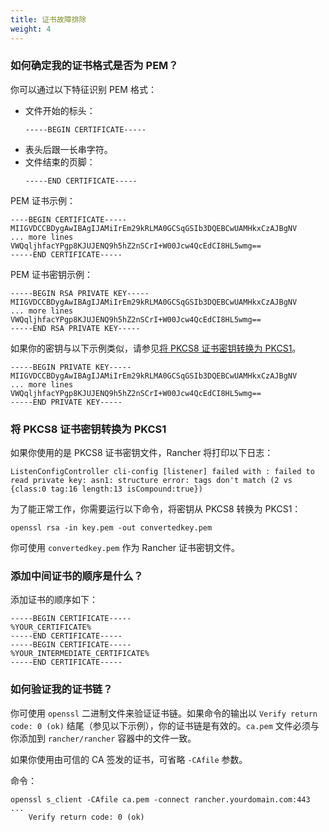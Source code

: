 ```yaml
---
title: 证书故障排除
weight: 4
---
```

### 如何确定我的证书格式是否为 PEM？

你可以通过以下特征识别 PEM 格式：

- 文件开始的标头：
   ```
   -----BEGIN CERTIFICATE-----
   ```
- 表头后跟一长串字符。
- 文件结束的页脚：
   ```
   -----END CERTIFICATE-----
   ```

PEM 证书示例：

```
----BEGIN CERTIFICATE-----
MIIGVDCCBDygAwIBAgIJAMiIrEm29kRLMA0GCSqGSIb3DQEBCwUAMHkxCzAJBgNV
... more lines
VWQqljhfacYPgp8KJUJENQ9h5hZ2nSCrI+W00Jcw4QcEdCI8HL5wmg==
-----END CERTIFICATE-----
```

PEM 证书密钥示例：

```
-----BEGIN RSA PRIVATE KEY-----
MIIGVDCCBDygAwIBAgIJAMiIrEm29kRLMA0GCSqGSIb3DQEBCwUAMHkxCzAJBgNV
... more lines
VWQqljhfacYPgp8KJUJENQ9h5hZ2nSCrI+W00Jcw4QcEdCI8HL5wmg==
-----END RSA PRIVATE KEY-----
```

如果你的密钥与以下示例类似，请参见[将 PKCS8 证书密钥转换为 PKCS1](#将-pkcs8-证书密钥转换为-pkcs1)。

```
-----BEGIN PRIVATE KEY-----
MIIGVDCCBDygAwIBAgIJAMiIrEm29kRLMA0GCSqGSIb3DQEBCwUAMHkxCzAJBgNV
... more lines
VWQqljhfacYPgp8KJUJENQ9h5hZ2nSCrI+W00Jcw4QcEdCI8HL5wmg==
-----END PRIVATE KEY-----
```

### 将 PKCS8 证书密钥转换为 PKCS1

如果你使用的是 PKCS8 证书密钥文件，Rancher 将打印以下日志：

```
ListenConfigController cli-config [listener] failed with : failed to read private key: asn1: structure error: tags don't match (2 vs {class:0 tag:16 length:13 isCompound:true})
```

为了能正常工作，你需要运行以下命令，将密钥从 PKCS8 转换为 PKCS1：

```
openssl rsa -in key.pem -out convertedkey.pem
```

你可使用 `convertedkey.pem` 作为 Rancher 证书密钥文件。

### 添加中间证书的顺序是什么？

添加证书的顺序如下：

```
-----BEGIN CERTIFICATE-----
%YOUR_CERTIFICATE%
-----END CERTIFICATE-----
-----BEGIN CERTIFICATE-----
%YOUR_INTERMEDIATE_CERTIFICATE%
-----END CERTIFICATE-----
```

### 如何验证我的证书链？

你可使用 `openssl` 二进制文件来验证证书链。如果命令的输出以 `Verify return code: 0 (ok)` 结尾（参见以下示例），你的证书链是有效的。`ca.pem` 文件必须与你添加到 `rancher/rancher` 容器中的文件一致。

如果你使用由可信的 CA 签发的证书，可省略 `-CAfile` 参数。

命令：

```
openssl s_client -CAfile ca.pem -connect rancher.yourdomain.com:443
...
    Verify return code: 0 (ok)
```
